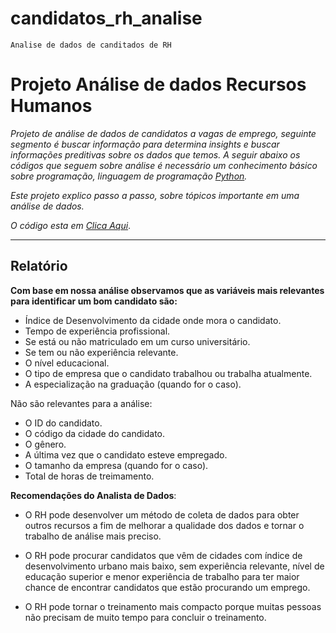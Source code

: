 # candidatos_rh_analise
`Analise de dados de canditados de RH`

# Projeto Análise de dados  **Recursos Humanos**

*Projeto de análise de dados de candidatos a vagas de emprego, seguinte segmento é buscar informação para determina insights e buscar informações preditivas sobre os dados que temos. A seguir abaixo os códigos que seguem sobre análise é necessário um conhecimento básico sobre programação, linguagem de programação [Python](https://https://www.python.org/).*

*Este projeto explico passo a passo, sobre tópicos importante em uma análise de dados.*

*O código esta em [Clica Aqui](https://github.com/Hedriss10/candidatos_rh_analise/blob/main/candidatos_rh_analise.ipynb)*.
<hr>




## Relatório
**Com base em nossa análise observamos que as variáveis mais relevantes para identificar um bom candidato são:**

- Índice de Desenvolvimento da cidade onde mora o candidato.
- Tempo de experiência profissional.
- Se está ou não matriculado em um curso universitário.
- Se tem ou não experiência relevante.
- O nível educacional.
- O tipo de empresa que o candidato trabalhou ou trabalha atualmente.
- A especialização na graduação (quando for o caso).

Não são relevantes para a análise:

- O ID do candidato.
- O código da cidade do candidato.
- O gênero.
- A última vez que o candidato esteve empregado.
- O tamanho da empresa (quando for o caso).
- Total de horas de treimamento.


**Recomendações do Analista de Dados**:

- O RH pode desenvolver um método de coleta de dados para obter outros recursos a fim de melhorar a qualidade dos dados e tornar o trabalho de análise mais preciso.

- O RH pode procurar candidatos que vêm de cidades com índice de desenvolvimento urbano mais baixo, sem experiência relevante, nível de educação superior e menor experiência de trabalho para ter maior chance de encontrar candidatos que estão procurando um emprego.

- O RH pode tornar o treinamento mais compacto porque muitas pessoas não precisam de muito tempo para concluir o treinamento.
